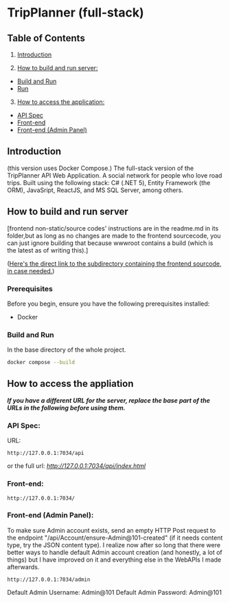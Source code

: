 # TripPlanner (full-stack)

## Table of Contents
1. [Introduction](#introduction)
 
2. [How to build and run server:](#how-to-build-and-run-server)
  - [Build and Run](#build-and-run)
  - [Run](#run)
   
3. [How to access the application:](#how-to-access-the-appliation)
  - [API Spec](#api-spec)
  - [Front-end](#front-end)
  - [Front-end (Admin Panel)](#front-end-admin-panel)

## Introduction
(this version uses Docker Compose.)
The full-stack version of the TripPlanner API Web Application. A social network for people who love road trips.
Built using the following stack: C# (.NET 5), Entity Framework (the ORM), JavaSript, ReactJS, and MS SQL Server, among others.

## How to build and run server
\[frontend non-static/source codes' instructions are in the readme.md in its folder,but as long as no changes are made to the frontend sourcecode, you can just ignore building that because wwwroot contains a build (which is the latest as of writing this).\] 

([Here's the direct link to the subdirectory containing the frontend sourcode, in case needed.](https://github.com/Nomi/TripPlanner-back-end/tree/FINAL-fullstack-app/TripPlannerAPI/wwwroot/.ReactSourceCode/TripPlanner-front-end))

### Prerequisites
Before you begin, ensure you have the following prerequisites installed:
- Docker

### Build and Run
In the base directory of the whole project.
```bash
docker compose --build
```

## How to access the appliation

***If you have a different URL for the server, replace the base part of the URLs in the following before using them.***

### API Spec: 

URL:
```
http://127.0.0.1:7034/api
```
or the full url: *http://127.0.0.1:7034/api/index.html*

### Front-end:
```
http://127.0.0.1:7034/
```

### Front-end (Admin Panel):

To make sure Admin account exists, send an empty HTTP Post request to the endpoint "​/api​/Account​/ensure-Admin@101-created" (if it needs content type, try the JSON content type).
I realize now after so long that there were better ways to handle default Admin account creation (and honestly, a lot of things) but I have improved on it and everything else in the WebAPIs I made afterwards.

```
http://127.0.0.1:7034/admin
```

Default Admin Username: Admin@101
Default Admin Password: Admin@101
